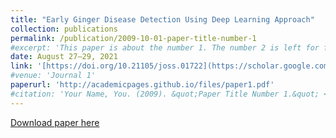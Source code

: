 ```yaml
---
title: "Early Ginger Disease Detection Using Deep Learning Approach"
collection: publications
permalink: /publication/2009-10-01-paper-title-number-1
#excerpt: 'This paper is about the number 1. The number 2 is left for future work.'
date: August 27–29, 2021
link: '[https://doi.org/10.21105/joss.01722](https://scholar.google.com.mx/citations?user=2MzwqbgAAAAJ&hl=es)'
#venue: 'Journal 1'
paperurl: 'http://academicpages.github.io/files/paper1.pdf'
#citation: 'Your Name, You. (2009). &quot;Paper Title Number 1.&quot; <i>Journal 1</i>. 1(1).'
---
```

[Download paper here](http://academicpages.github.io/files/paper1.pdf)

